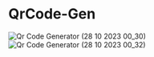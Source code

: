 # QrCode-Gen

![Qr Code Generator (28 10 2023 00_30)](https://github.com/Konge5678/QrCode-Gen/assets/123541182/fe761bdd-bb6b-4fdc-82ed-73e476ec228b)
![Qr Code Generator (28 10 2023 00_32)](https://github.com/Konge5678/QrCode-Gen/assets/123541182/e7e0e85b-d762-4d5f-b7ca-994beb678af0)
